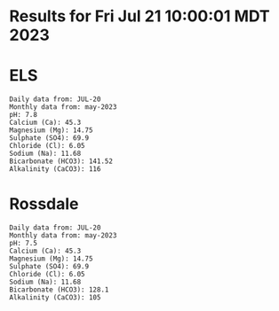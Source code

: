 # Results for Fri Jul 21 10:00:01 MDT 2023
# ELS
```
Daily data from: JUL-20
Monthly data from: may-2023
pH: 7.8
Calcium (Ca): 45.3
Magnesium (Mg): 14.75
Sulphate (SO4): 69.9
Chloride (Cl): 6.05
Sodium (Na): 11.68
Bicarbonate (HCO3): 141.52
Alkalinity (CaCO3): 116
```
# Rossdale
```
Daily data from: JUL-20
Monthly data from: may-2023
pH: 7.5
Calcium (Ca): 45.3
Magnesium (Mg): 14.75
Sulphate (SO4): 69.9
Chloride (Cl): 6.05
Sodium (Na): 11.68
Bicarbonate (HCO3): 128.1
Alkalinity (CaCO3): 105
```
